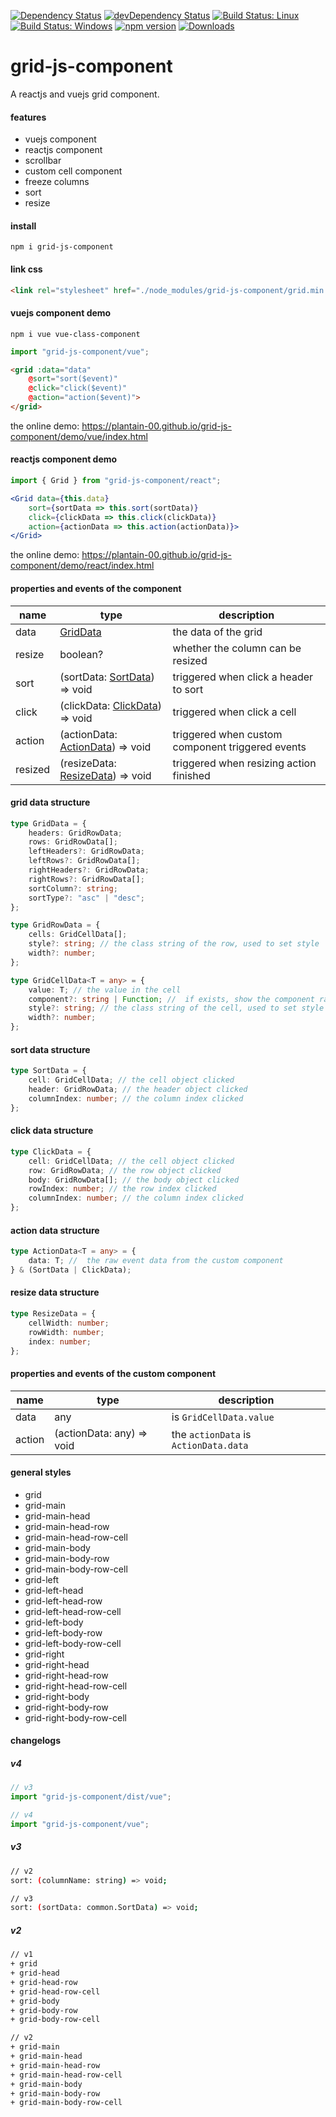 [![Dependency Status](https://david-dm.org/plantain-00/grid-js-component.svg)](https://david-dm.org/plantain-00/grid-js-component)
[![devDependency Status](https://david-dm.org/plantain-00/grid-js-component/dev-status.svg)](https://david-dm.org/plantain-00/grid-js-component#info=devDependencies)
[![Build Status: Linux](https://travis-ci.org/plantain-00/grid-js-component.svg?branch=master)](https://travis-ci.org/plantain-00/grid-js-component)
[![Build Status: Windows](https://ci.appveyor.com/api/projects/status/github/plantain-00/grid-js-component?branch=master&svg=true)](https://ci.appveyor.com/project/plantain-00/grid-js-component/branch/master)
[![npm version](https://badge.fury.io/js/grid-js-component.svg)](https://badge.fury.io/js/grid-js-component)
[![Downloads](https://img.shields.io/npm/dm/grid-js-component.svg)](https://www.npmjs.com/package/grid-js-component)

# grid-js-component
A reactjs and vuejs grid component.

#### features

+ vuejs component
+ reactjs component
+ scrollbar
+ custom cell component
+ freeze columns
+ sort
+ resize

#### install

`npm i grid-js-component`

#### link css

```html
<link rel="stylesheet" href="./node_modules/grid-js-component/grid.min.css" />
```

#### vuejs component demo

`npm i vue vue-class-component`

```ts
import "grid-js-component/vue";
```

```html
<grid :data="data"
    @sort="sort($event)"
    @click="click($event)"
    @action="action($event)">
</grid>
```

the online demo: https://plantain-00.github.io/grid-js-component/demo/vue/index.html

#### reactjs component demo

```ts
import { Grid } from "grid-js-component/react";
```

```jsx
<Grid data={this.data}
    sort={sortData => this.sort(sortData)}
    click={clickData => this.click(clickData)}
    action={actionData => this.action(actionData)}>
</Grid>
```

the online demo: https://plantain-00.github.io/grid-js-component/demo/react/index.html

#### properties and events of the component

name | type | description
--- | --- | ---
data | [GridData](#grid-data-structure) | the data of the grid
resize | boolean? | whether the column can be resized
sort | (sortData: [SortData](#sort-data-structure)) => void | triggered when click a header to sort
click | (clickData: [ClickData](#click-data-structure)) => void | triggered when click a cell
action | (actionData: [ActionData](#action-data-structure)) => void | triggered when custom component triggered events
resized | (resizeData: [ResizeData](#resize-data-structure)) => void | triggered when resizing action finished

#### grid data structure

```ts
type GridData = {
    headers: GridRowData;
    rows: GridRowData[];
    leftHeaders?: GridRowData;
    leftRows?: GridRowData[];
    rightHeaders?: GridRowData;
    rightRows?: GridRowData[];
    sortColumn?: string;
    sortType?: "asc" | "desc";
};

type GridRowData = {
    cells: GridCellData[];
    style?: string; // the class string of the row, used to set style
    width?: number;
};

type GridCellData<T = any> = {
    value: T; // the value in the cell
    component?: string | Function; //  if exists, show the component rather than the value in the cell
    style?: string; // the class string of the cell, used to set style
    width?: number;
};
```

#### sort data structure

```ts
type SortData = {
    cell: GridCellData; // the cell object clicked
    header: GridRowData; // the header object clicked
    columnIndex: number; // the column index clicked
};
```

#### click data structure

```ts
type ClickData = {
    cell: GridCellData; // the cell object clicked
    row: GridRowData; // the row object clicked
    body: GridRowData[]; // the body object clicked
    rowIndex: number; // the row index clicked
    columnIndex: number; // the column index clicked
};
```

#### action data structure

```ts
type ActionData<T = any> = {
    data: T; //  the raw event data from the custom component
} & (SortData | ClickData);
```

#### resize data structure

```ts
type ResizeData = {
    cellWidth: number;
    rowWidth: number;
    index: number;
};
```

#### properties and events of the custom component

name | type | description
--- | --- | ---
data | any | is `GridCellData.value`
action | (actionData: any) => void | the `actionData` is `ActionData.data`

#### general styles

+ grid
+ grid-main
+ grid-main-head
+ grid-main-head-row
+ grid-main-head-row-cell
+ grid-main-body
+ grid-main-body-row
+ grid-main-body-row-cell
+ grid-left
+ grid-left-head
+ grid-left-head-row
+ grid-left-head-row-cell
+ grid-left-body
+ grid-left-body-row
+ grid-left-body-row-cell
+ grid-right
+ grid-right-head
+ grid-right-head-row
+ grid-right-head-row-cell
+ grid-right-body
+ grid-right-body-row
+ grid-right-body-row-cell

#### changelogs

##### v4

```ts
// v3
import "grid-js-component/dist/vue";

// v4
import "grid-js-component/vue";
```

##### v3

```bash
// v2
sort: (columnName: string) => void;

// v3
sort: (sortData: common.SortData) => void;
```

##### v2

```bash
// v1
+ grid
+ grid-head
+ grid-head-row
+ grid-head-row-cell
+ grid-body
+ grid-body-row
+ grid-body-row-cell

// v2
+ grid-main
+ grid-main-head
+ grid-main-head-row
+ grid-main-head-row-cell
+ grid-main-body
+ grid-main-body-row
+ grid-main-body-row-cell
```
